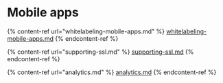 # Mobile apps

{% content-ref url="whitelabeling-mobile-apps.md" %}
[whitelabeling-mobile-apps.md](whitelabeling-mobile-apps.md)
{% endcontent-ref %}

{% content-ref url="supporting-ssl.md" %}
[supporting-ssl.md](supporting-ssl.md)
{% endcontent-ref %}

{% content-ref url="analytics.md" %}
[analytics.md](analytics.md)
{% endcontent-ref %}

